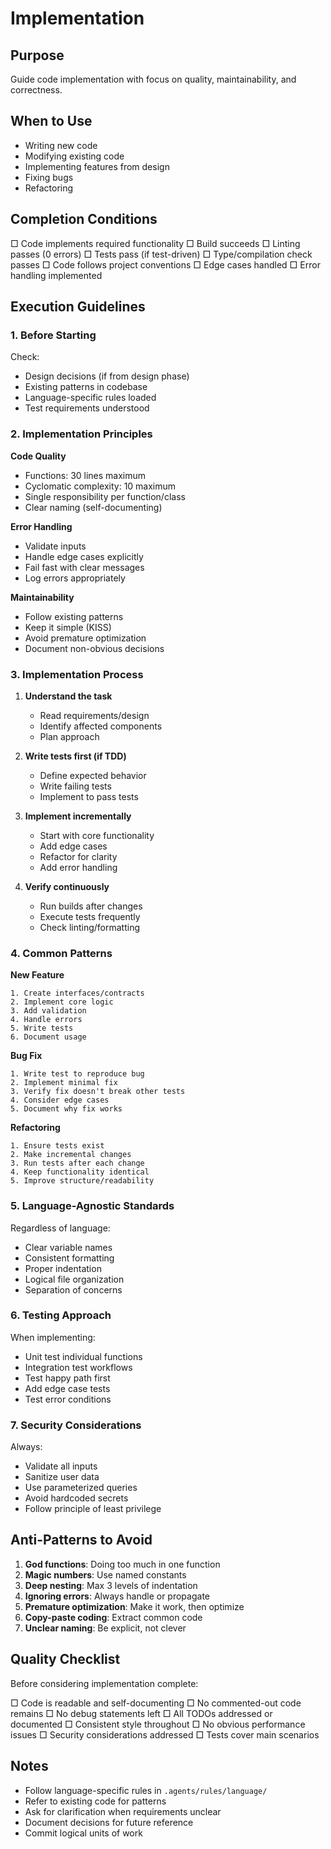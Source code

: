 # Implementation

## Purpose

Guide code implementation with focus on quality, maintainability, and correctness.

## When to Use

- Writing new code
- Modifying existing code
- Implementing features from design
- Fixing bugs
- Refactoring

## Completion Conditions

□ Code implements required functionality
□ Build succeeds
□ Linting passes (0 errors)
□ Tests pass (if test-driven)
□ Type/compilation check passes
□ Code follows project conventions
□ Edge cases handled
□ Error handling implemented

## Execution Guidelines

### 1. Before Starting

Check:
- Design decisions (if from design phase)
- Existing patterns in codebase
- Language-specific rules loaded
- Test requirements understood

### 2. Implementation Principles

**Code Quality**
- Functions: 30 lines maximum
- Cyclomatic complexity: 10 maximum
- Single responsibility per function/class
- Clear naming (self-documenting)

**Error Handling**
- Validate inputs
- Handle edge cases explicitly
- Fail fast with clear messages
- Log errors appropriately

**Maintainability**
- Follow existing patterns
- Keep it simple (KISS)
- Avoid premature optimization
- Document non-obvious decisions

### 3. Implementation Process

1. **Understand the task**
   - Read requirements/design
   - Identify affected components
   - Plan approach

2. **Write tests first (if TDD)**
   - Define expected behavior
   - Write failing tests
   - Implement to pass tests

3. **Implement incrementally**
   - Start with core functionality
   - Add edge cases
   - Refactor for clarity
   - Add error handling

4. **Verify continuously**
   - Run builds after changes
   - Execute tests frequently
   - Check linting/formatting

### 4. Common Patterns

**New Feature**
```
1. Create interfaces/contracts
2. Implement core logic
3. Add validation
4. Handle errors
5. Write tests
6. Document usage
```

**Bug Fix**
```
1. Write test to reproduce bug
2. Implement minimal fix
3. Verify fix doesn't break other tests
4. Consider edge cases
5. Document why fix works
```

**Refactoring**
```
1. Ensure tests exist
2. Make incremental changes
3. Run tests after each change
4. Keep functionality identical
5. Improve structure/readability
```

### 5. Language-Agnostic Standards

Regardless of language:
- Clear variable names
- Consistent formatting
- Proper indentation
- Logical file organization
- Separation of concerns

### 6. Testing Approach

When implementing:
- Unit test individual functions
- Integration test workflows
- Test happy path first
- Add edge case tests
- Test error conditions

### 7. Security Considerations

Always:
- Validate all inputs
- Sanitize user data
- Use parameterized queries
- Avoid hardcoded secrets
- Follow principle of least privilege

## Anti-Patterns to Avoid

1. **God functions**: Doing too much in one function
2. **Magic numbers**: Use named constants
3. **Deep nesting**: Max 3 levels of indentation
4. **Ignoring errors**: Always handle or propagate
5. **Premature optimization**: Make it work, then optimize
6. **Copy-paste coding**: Extract common code
7. **Unclear naming**: Be explicit, not clever

## Quality Checklist

Before considering implementation complete:

□ Code is readable and self-documenting
□ No commented-out code remains
□ No debug statements left
□ All TODOs addressed or documented
□ Consistent style throughout
□ No obvious performance issues
□ Security considerations addressed
□ Tests cover main scenarios

## Notes

- Follow language-specific rules in `.agents/rules/language/`
- Refer to existing code for patterns
- Ask for clarification when requirements unclear
- Document decisions for future reference
- Commit logical units of work